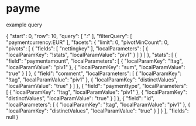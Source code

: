 # payme


example query

{
    "start": 0,
    "row": 10,
    "query": [
        "*:*"
    ],
    "filterQuery": [
        "paymentcurrency:EUR"
    ],
    "facets": {
        "limit": 0,
        "pivotMinCount": 0,
        "pivots": [
            {
                "fields": [
                    "nettingkey"
                ],
                "localParameters": [
                    {
                        "localParamKey": "!stats",
                        "localParamValue": "piv1"
                    }
                ]
            }
        ]
    },
    "stats": [
        {
            "field": "paymentamount",
            "localParameters": [
                {
                    "localParamKey": "!tag",
                    "localParamValue": "piv1"
                },
                {
                    "localParamKey": "sum",
                    "localParamValue": "true"
                }
            ]
        },
        {
            "field": "comment",
            "localParameters": [
                {
                    "localParamKey": "!tag",
                    "localParamValue": "piv1"
                },
                {
                    "localParamKey": "distinctValues",
                    "localParamValue": "true"
                }
            ]
        },
        {
            "field": "paymenttype",
            "localParameters": [
                {
                    "localParamKey": "!tag",
                    "localParamValue": "piv1"
                },
                {
                    "localParamKey": "distinctValues",
                    "localParamValue": "true"
                }
            ]
        },
        {
            "field": "id",
            "localParameters": [
                {
                    "localParamKey": "!tag",
                    "localParamValue": "piv1"
                },
                {
                    "localParamKey": "distinctValues",
                    "localParamValue": "true"
                }
            ]
        }
    ],
    "fields": null
}
